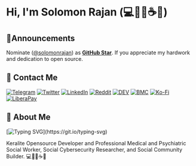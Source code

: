 # Hi, I'm Solomon Rajan (💻💛🦉☕😀)

## 📢Announcements

Nominate ([@solomonrajan](https://solomonrajan.com)) as **[GitHub Star](https://stars.github.com/nominate)**. If you appreciate my hardwork and dedication to open source.

## 📝 Contact Me
[![Telegram](https://img.shields.io/badge/Telegram-2CA5E0?style=flat-square&logo=telegram&logoColor=white)](https://t.me/solomon_rajan) [![Twitter](https://img.shields.io/badge/Twitter-%231DA1F2.svg?&style=flat-square&logo=twitter&logoColor=white)](https://twitter.com/iamsolomonrajan) [![LinkedIn](https://img.shields.io/badge/LinkedIn-%230077B5.svg?&style=flat-square&logo=linkedin&logoColor=white)](https://linkedin.com/in/solomonrajan) [![Reddit](https://img.shields.io/badge/Reddit-%23FF4500.svg?style=flat-square&logo=Reddit&logoColor=white)](https://www.reddit.com/user/solomonrajan) [![DEV](https://img.shields.io/badge/DEV-%23000000.svg?&style=flat-square&logo=dev.to&logoColor=white)](https://dev.to/solomonrajan) [![BMC](https://img.shields.io/badge/BuyMeaCoffee-%23FFDD00.svg?&style=flat-square&logo=buy-me-a-coffee&logoColor=black)](https://www.buymeacoffee.com/solomonrajan) [![Ko-Fi](https://img.shields.io/badge/Ko--fi-F16061?style=flat-square&logo=ko-fi&logoColor=white)](https://ko-fi.com/solomonrajan) [![LiberaPay](https://img.shields.io/badge/Liberapay-F6C915?style=flat-square&logo=liberapay&logoColor=black)](https://liberapay.com/solomon.rajan)

## 🙋 About Me

[![Typing SVG](https://readme-typing-svg.herokuapp.com?font=Space+Mono&color=FDD835&vCenter=true&lines=Professional+Medical+and+Psychiatric+Social+Worker;Social+Cybersecurity+Researcher;Open-Source+Promotor,+Developer;Owl+Lover;Plutonian;Nice+to+meet+you+!)](https://git.io/typing-svg)

Keralite Opensource Developer and Professional Medical and Psychiatric Social Worker, Social Cybersecurity Researcher, and Social Community Builder. 💻💛🦉☕😀